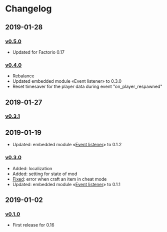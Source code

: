 # Changelog

## 2019-01-28

### [v0.5.0][v0.5.0]

* Updated for Factorio 0.17

### [v0.4.0][v0.4.0]

* Rebalance
* Updated embedded module «Event listener» to 0.3.0
* Reset timesaver for the player data during event "on_player_respawned"

## 2019-01-27

### [v0.3.1][v0.3.1]

## 2019-01-19

* Updated: embedded module «[Event listener](https://gitlab.com/ZwerOxotnik/event-listener)» to 0.1.2

### [v0.3.0][v0.3.0]

* Added: localization
* Added: setting for state of mod
* [Fixed](https://mods.factorio.com/mod/timesaver-for-crafting/discussion/5c42cd347f3064000b047d3d): error when craft an item in cheat mode
* Updated: embedded module «[Event listener](https://gitlab.com/ZwerOxotnik/event-listener)» to 0.1.1

## 2019-01-02

### [v0.1.0][v0.1.0]

* First release for 0.16

[v0.5.0]: https://mods.factorio.com/mod/timesaver-for-crafting/downloads
[v0.4.0]: https://mods.factorio.com/download/timesaver-for-crafting/5c780c67dab877000d27f7bd
[v0.3.1]: https://mods.factorio.com/download/timesaver-for-crafting/5c4d7d639daafb000debf734
[v0.3.0]: https://mods.factorio.com/download/timesaver-for-crafting/5c431a4daeb706000d09a77d
[v0.1.0]: https://mods.factorio.com/download/timesaver-for-crafting/5c2cdd91f64c7c000b0d2e84
